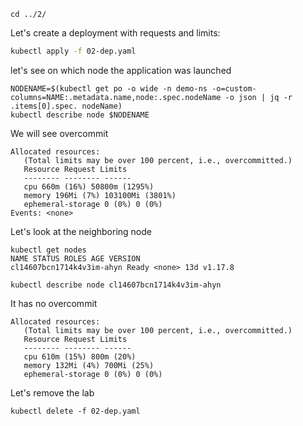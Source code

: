 ```
cd ../2/
```

Let's create a deployment with requests and limits:

```sh
kubectl apply -f 02-dep.yaml
```

let's see on which node the application was launched

```
NODENAME=$(kubectl get po -o wide -n demo-ns -o=custom-columns=NAME:.metadata.name,node:.spec.nodeName -o json | jq -r .items[0].spec. nodeName)
kubectl describe node $NODENAME
```

We will see overcommit

```
Allocated resources:
   (Total limits may be over 100 percent, i.e., overcommitted.)
   Resource Request Limits
   -------- -------- ------
   cpu 660m (16%) 50800m (1295%)
   memory 196Mi (7%) 103100Mi (3801%)
   ephemeral-storage 0 (0%) 0 (0%)
Events: <none>
```

Let's look at the neighboring node

```
kubectl get nodes
NAME STATUS ROLES AGE VERSION
cl14607bcn1714k4v3im-ahyn Ready <none> 13d v1.17.8

kubectl describe node cl14607bcn1714k4v3im-ahyn
```
It has no overcommit

```
Allocated resources:
   (Total limits may be over 100 percent, i.e., overcommitted.)
   Resource Request Limits
   -------- -------- ------
   cpu 610m (15%) 800m (20%)
   memory 132Mi (4%) 700Mi (25%)
   ephemeral-storage 0 (0%) 0 (0%)
```


Let's remove the lab

```
kubectl delete -f 02-dep.yaml
```